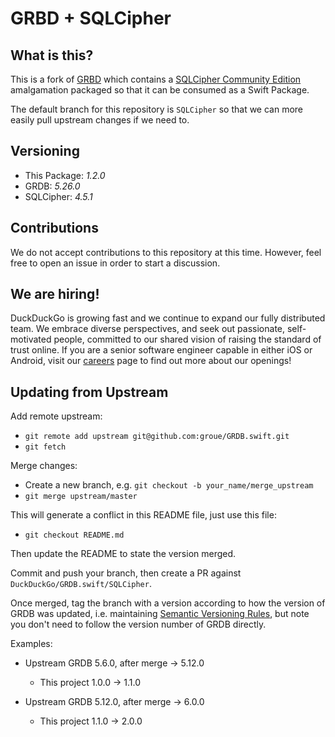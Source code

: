 # GRBD + SQLCipher 

## What is this?
This is a fork of [GRBD](https://github.com/groue/GRDB.swift) which contains a [SQLCipher Community Edition](https://www.zetetic.net/sqlcipher/open-source/) amalgamation packaged so that it can be consumed as a Swift Package.

The default branch for this repository is `SQLCipher` so that we can more easily pull upstream changes if we need to.

## Versioning

* This Package: *1.2.0*
* GRDB: *5.26.0*
* SQLCipher: *4.5.1*

## Contributions
We do not accept contributions to this repository at this time.  However, feel free to open an issue in order to start a discussion.

## We are hiring!
DuckDuckGo is growing fast and we continue to expand our fully distributed team. We embrace diverse perspectives, and seek out passionate, self-motivated people, committed to our shared vision of raising the standard of trust online. If you are a senior software engineer capable in either iOS or Android, visit our [careers](https://duckduckgo.com/hiring/#open) page to find out more about our openings!

## Updating from Upstream

Add remote upstream:

* `git remote add upstream git@github.com:groue/GRDB.swift.git`
* `git fetch`

Merge changes:

* Create a new branch, e.g. `git checkout -b your_name/merge_upstream`
* `git merge upstream/master`

This will generate a conflict in this README file, just use this file:

* `git checkout README.md`

Then update the README to state the version merged.

Commit and push your branch, then create a PR against `DuckDuckGo/GRDB.swift/SQLCipher`.

Once merged, tag the branch with a version according to how the version of GRDB was updated, i.e. maintaining [Semantic Versioning Rules](https://semver.org), but note you don't need to follow the version number of GRDB directly.

Examples:

* Upstream GRDB 5.6.0, after merge -> 5.12.0
  * This project 1.0.0 -> 1.1.0

* Upstream GRDB 5.12.0, after merge -> 6.0.0
  * This project 1.1.0 -> 2.0.0
